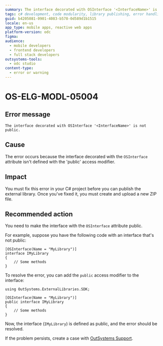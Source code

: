 ```yaml
---
summary: The interface decorated with OSInterface '<InterfaceName>' is not public.
tags: c# development, code modularity, library publishing, error handling, external libraries
guid: b4205081-0901-4083-b578-0d589d1b1515
locale: en-us
app_type: mobile apps, reactive web apps
platform-version: odc
figma:
audience:
  - mobile developers
  - frontend developers
  - full stack developers
outsystems-tools:
  - odc studio
content-type:
  - error or warning
---
```


# OS-ELG-MODL-05004

## Error message

`The interface decorated with OSInterface '<InterfaceName>' is not public.`

## Cause

The error occurs because the interface decorated with the `OSInterface` attribute isn't defined with the 'public' access modifier.

## Impact

You must fix this error in your C# project before you can publish the external library. Once you've fixed it, you must create and upload a new ZIP file.

## Recommended action

You need to make the interface with the `OSInterface` attribute public.

For example, suppose you have the following code with an interface that's not public:

    [OSInterface(Name = "MyLibrary")]
    interface IMyLibrary
    {
        // Some methods
    }

To resolve the error, you can add the `public` access modifier to the interface:

    using OutSystems.ExternalLibraries.SDK;

    [OSInterface(Name = "MyLibrary")]
    public interface IMyLibrary
    {
        // Some methods
    }

Now, the interface (`IMyLibrary`) is defined as public, and the error should be resolved.

If the problem persists, create a case with [OutSystems Support](https://www.outsystems.com/support/portal/open-support-case?ErrorCode=OS-ELG-MODL-05004).
